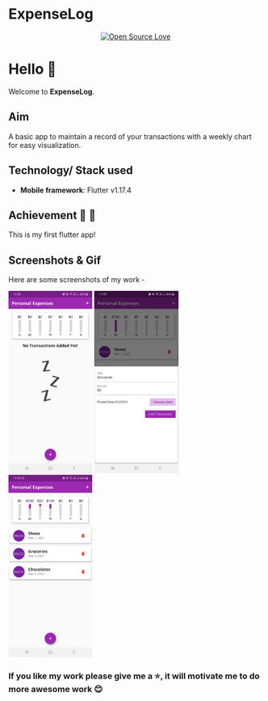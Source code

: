 # ExpenseLog

<div align="center">

[![Open Source Love](https://badges.frapsoft.com/os/v1/open-source.svg?v=103)](https://github.com/teamtigers/donate_plasma/)

</div>

# Hello :wave:

Welcome to **ExpenseLog**. 

## Aim

A basic app to maintain a record of your transactions with a weekly chart for easy visualization.

## Technology/ Stack used

- **Mobile framework**: Flutter v1.17.4


## Achievement :tada: :raised_hands:

This is my first flutter app!

## Screenshots & Gif

Here are some screenshots of my work -

<p>
  <img src='screenshots/home.jpeg' width = '33%'>
  <img src= 'screenshots/add.jpeg' width = '33%' >
  <img src ='screenshots/main.jpeg' width = '33%'>
</p>



### If you like my work please give me a :star:, it will motivate me to do more awesome work :blush:


